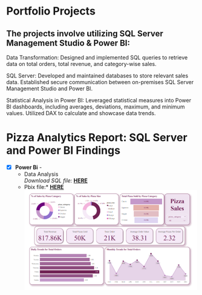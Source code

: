 # Portfolio Projects
## The projects involve utilizing  SQL Server Management Studio & Power BI: <br />

Data Transformation: Designed and implemented SQL queries to retrieve data on total orders, total revenue, and category-wise sales.

SQL Server: Developed and maintained databases to store relevant sales data. Established secure communication between on-premises SQL Server Management Studio and Power BI. 

Statistical Analysis in Power BI: Leveraged statistical measures into Power BI dashboards, including averages, deviations, maximum, and minimum values. Utilized DAX to calculate and showcase data trends.

# Pizza Analytics Report: SQL Server and Power BI Findings

- [x] **Power Bi** - 
  -  Data Analysis <br />
  *Download*
  *SQL file:* **[HERE](https://github.com/zuhairahzolkaply/PowerBI_and_SQL_Project/blob/704f90fe005b4d8789f7f436a74bb78aa64dce82/Pizza%20Sales%20Analysis/pizzasales.sql)**<br />
  * Pbix file:* **[HERE](https://github.com/zuhairahzolkaply/PowerBI_and_SQL_Project/blob/704f90fe005b4d8789f7f436a74bb78aa64dce82/Pizza%20Sales%20Analysis/pizzasales.pbix)**<br />
  ![Dashboard](https://github.com/zuhairahzolkaply/PowerBI_and_SQL_Project/blob/704f90fe005b4d8789f7f436a74bb78aa64dce82/Pizza%20Sales%20Analysis/Pizza%20sales%20dashboard.PNG)
